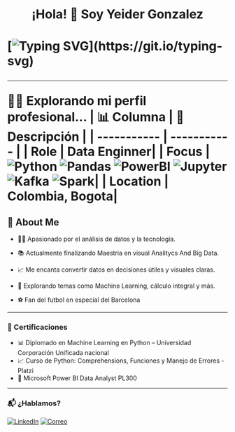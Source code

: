 <h1 align="center">¡Hola! 👋 Soy Yeider Gonzalez<h1>

[![Typing SVG](https://readme-typing-svg.demolab.com?font=Fira+Code&pause=1000&color=9966FF&width=435&lines=Data+Analyst;Data+engineer;Data+Scientist;)](https://git.io/typing-svg)

---
👨‍💻 Explorando mi perfil profesional...
| 📊 Columna | 📌 Descripción |
| ----------- | ----------- |
| Role | Data Enginner|
| Focus | ![Python](https://img.shields.io/badge/-Python-9966ff?logo=python&logoColor=f1f1f1) ![Pandas](https://img.shields.io/badge/-Pandas-9966ff?logo=pandas&logoColor=f1f1f1) ![PowerBI](https://img.shields.io/badge/-PowerBI-9966ff?logo=googleanalytics&logoColor=f1f1f1) ![Jupyter](https://img.shields.io/badge/-Jupyter-9966ff?logo=jupyter&logoColor=f1f1f1) ![Kafka](https://img.shields.io/badge/-Kafka-9966ff?logo=Kafka&logoColor=f1f1f1) ![Spark](https://img.shields.io/badge/-Spark-9966ff?logo=Spark&logoColor=f1f1f1)|
| Location | Colombia, Bogota|

## 🚀 About Me

- 👨‍💻 Apasionado por el análisis de datos y la tecnología.

- 📚 Actualmente finalizando Maestria en visual Analitycs And Big Data.

- 📈 Me encanta convertir datos en decisiones útiles y visuales claras.

- 🧠 Explorando temas como Machine Learning,   cálculo integral y más.

- ⚽ Fan del futbol en especial del Barcelona

---

### 📜 Certificaciones

- 📊 Diplomado en Machine Learning en Python – Universidad Corporación Unificada nacional
- 📈 Curso de Python: Comprehensions, Funciones y Manejo de Errores - Platzi
- 🧠 Microsoft Power BI Data Analyst PL300

---

### 📬 ¿Hablamos?

[![LinkedIn](https://img.shields.io/badge/LinkedIn-blue?style=for-the-badge&logo=linkedin)](https://www.linkedin.com/in/yeider-gonzalez-460a711a2/)
[![Correo](https://img.shields.io/badge/Correo-electrónico-red?style=for-the-badge&logo=gmail)](mailto:yeryer972@gmail.com)
